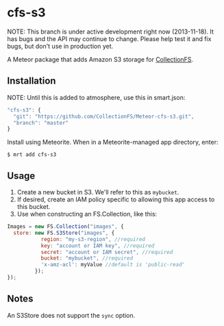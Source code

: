 cfs-s3
=========================

NOTE: This branch is under active development right now (2013-11-18). It has
bugs and the API may continue to change. Please help test it and fix bugs,
but don't use in production yet.

A Meteor package that adds Amazon S3 storage for [CollectionFS](https://github.com/CollectionFS/Meteor-CollectionFS).

## Installation

NOTE: Until this is added to atmosphere, use this in smart.json:

```js
"cfs-s3": {
  "git": "https://github.com/CollectionFS/Meteor-cfs-s3.git",
  "branch": "master"
}
```

Install using Meteorite. When in a Meteorite-managed app directory, enter:

```
$ mrt add cfs-s3
```

## Usage

1. Create a new bucket in S3. We'll refer to this as `mybucket`.
2. If desired, create an IAM policy specific to allowing this app access to this bucket.
3. Use when constructing an FS.Collection, like this:

```js
Images = new FS.Collection("images", {
  store: new FS.S3Store("images", {
           region: "my-s3-region", //required
           key: "account or IAM key", //required
           secret: "account or IAM secret", //required
           bucket: "mybucket", //required
           'x-amz-acl': myValue //default is 'public-read'
         });
});
```

## Notes

An S3Store does not support the `sync` option.